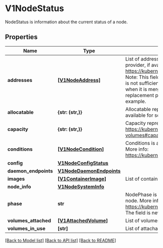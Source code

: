 # V1NodeStatus

NodeStatus is information about the current status of a node.

## Properties
Name | Type | Description | Notes
------------ | ------------- | ------------- | -------------
**addresses** | [**[V1NodeAddress]**](V1NodeAddress.md) | List of addresses reachable to the node. Queried from cloud provider, if available. More info: https://kubernetes.io/docs/concepts/nodes/node/#addresses Note: This field is declared as mergeable, but the merge key is not sufficiently unique, which can cause data corruption when it is merged. Callers should instead use a full-replacement patch. See http://pr.k8s.io/79391 for an example. | [optional] 
**allocatable** | **{str: (str,)}** | Allocatable represents the resources of a node that are available for scheduling. Defaults to Capacity. | [optional] 
**capacity** | **{str: (str,)}** | Capacity represents the total resources of a node. More info: https://kubernetes.io/docs/concepts/storage/persistent-volumes#capacity | [optional] 
**conditions** | [**[V1NodeCondition]**](V1NodeCondition.md) | Conditions is an array of current observed node conditions. More info: https://kubernetes.io/docs/concepts/nodes/node/#condition | [optional] 
**config** | [**V1NodeConfigStatus**](V1NodeConfigStatus.md) |  | [optional] 
**daemon_endpoints** | [**V1NodeDaemonEndpoints**](V1NodeDaemonEndpoints.md) |  | [optional] 
**images** | [**[V1ContainerImage]**](V1ContainerImage.md) | List of container images on this node | [optional] 
**node_info** | [**V1NodeSystemInfo**](V1NodeSystemInfo.md) |  | [optional] 
**phase** | **str** | NodePhase is the recently observed lifecycle phase of the node. More info: https://kubernetes.io/docs/concepts/nodes/node/#phase The field is never populated, and now is deprecated. | [optional] 
**volumes_attached** | [**[V1AttachedVolume]**](V1AttachedVolume.md) | List of volumes that are attached to the node. | [optional] 
**volumes_in_use** | **[str]** | List of attachable volumes in use (mounted) by the node. | [optional] 

[[Back to Model list]](../README.md#documentation-for-models) [[Back to API list]](../README.md#documentation-for-api-endpoints) [[Back to README]](../README.md)


